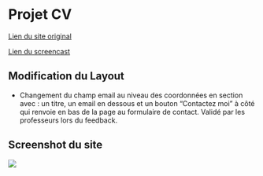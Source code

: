 # Projet CV

[Lien du site original](https://monday-128.webflow.io/home-2)

[Lien du screencast](https://www.youtube.com/watch?v=9eJg6mgGJSM)

## Modification du Layout
- Changement du champ email au niveau des coordonnées en section avec : un titre, un email en dessous et un bouton “Contactez moi” à côté qui renvoie en bas de la page au formulaire de contact. Validé par les professeurs lors du feedback.

## Screenshot du site

![](./img/screenshot-cv.png)

